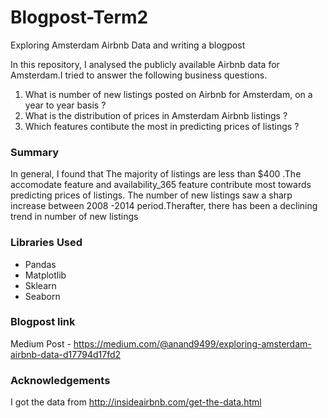 # Blogpost-Term2
Exploring Amsterdam Airbnb Data and writing a blogpost

In this repository, I analysed the publicly available Airbnb data for Amsterdam.I tried to answer the following business questions.
1. What is number of new listings posted on Airbnb for Amsterdam, on a year to year basis ?
2. What is the distribution of prices in Amsterdam Airbnb listings ?
3. Which features contibute the most in predicting prices of listings ?

### Summary
In general, I found that The majority of listings are less than $400 .The accomodate feature and availability_365 feature contribute most towards predicting prices of listings. The number of new listings saw a sharp increase between 2008 -2014 period.Therafter, there has been a declining trend in number of new listings 

### Libraries Used
- Pandas
- Matplotlib
- Sklearn
- Seaborn

### Blogpost link
Medium Post - https://medium.com/@anand9499/exploring-amsterdam-airbnb-data-d17794d17fd2

### Acknowledgements
I got the data from http://insideairbnb.com/get-the-data.html
